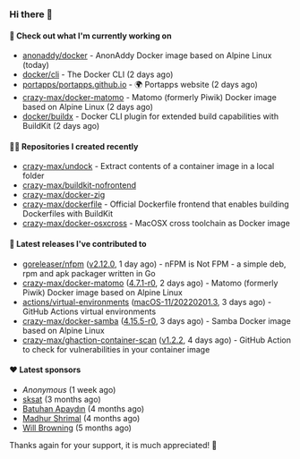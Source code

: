 ### Hi there 👋

#### 👷 Check out what I'm currently working on

- [anonaddy/docker](https://github.com/anonaddy/docker) - AnonAddy Docker image based on Alpine Linux (today)
- [docker/cli](https://github.com/docker/cli) - The Docker CLI (2 days ago)
- [portapps/portapps.github.io](https://github.com/portapps/portapps.github.io) - 🌍 Portapps website (2 days ago)
- [crazy-max/docker-matomo](https://github.com/crazy-max/docker-matomo) - Matomo (formerly Piwik) Docker image based on Alpine Linux (2 days ago)
- [docker/buildx](https://github.com/docker/buildx) - Docker CLI plugin for extended build capabilities with BuildKit (2 days ago)

#### 👨‍💻 Repositories I created recently

- [crazy-max/undock](https://github.com/crazy-max/undock) - Extract contents of a container image in a local folder
- [crazy-max/buildkit-nofrontend](https://github.com/crazy-max/buildkit-nofrontend)
- [crazy-max/docker-zig](https://github.com/crazy-max/docker-zig)
- [crazy-max/dockerfile](https://github.com/crazy-max/dockerfile) - Official Dockerfile frontend that enables building Dockerfiles with BuildKit
- [crazy-max/docker-osxcross](https://github.com/crazy-max/docker-osxcross) - MacOSX cross toolchain as Docker image

#### 🚀 Latest releases I've contributed to

- [goreleaser/nfpm](https://github.com/goreleaser/nfpm) ([v2.12.0](https://github.com/goreleaser/nfpm/releases/tag/v2.12.0), 1 day ago) - nFPM is Not FPM - a simple deb, rpm and apk packager written in Go
- [crazy-max/docker-matomo](https://github.com/crazy-max/docker-matomo) ([4.7.1-r0](https://github.com/crazy-max/docker-matomo/releases/tag/4.7.1-r0), 2 days ago) - Matomo (formerly Piwik) Docker image based on Alpine Linux
- [actions/virtual-environments](https://github.com/actions/virtual-environments) ([macOS-11/20220201.3](https://github.com/actions/virtual-environments/releases/tag/macOS-11%2F20220201.3), 3 days ago) - GitHub Actions virtual environments
- [crazy-max/docker-samba](https://github.com/crazy-max/docker-samba) ([4.15.5-r0](https://github.com/crazy-max/docker-samba/releases/tag/4.15.5-r0), 3 days ago) - Samba Docker image based on Alpine Linux
- [crazy-max/ghaction-container-scan](https://github.com/crazy-max/ghaction-container-scan) ([v1.2.2](https://github.com/crazy-max/ghaction-container-scan/releases/tag/v1.2.2), 4 days ago) - GitHub Action to check for vulnerabilities in your container image

#### ❤️ Latest sponsors
- _Anonymous_ (1 week ago)
- [sksat](https://github.com/sksat) (3 months ago)
- [Batuhan Apaydın](https://github.com/developer-guy) (4 months ago)
- [Madhur Shrimal](https://github.com/shrimalmadhur) (4 months ago)
- [Will Browning](https://github.com/willbrowningme) (5 months ago)

Thanks again for your support, it is much appreciated! 🙏
